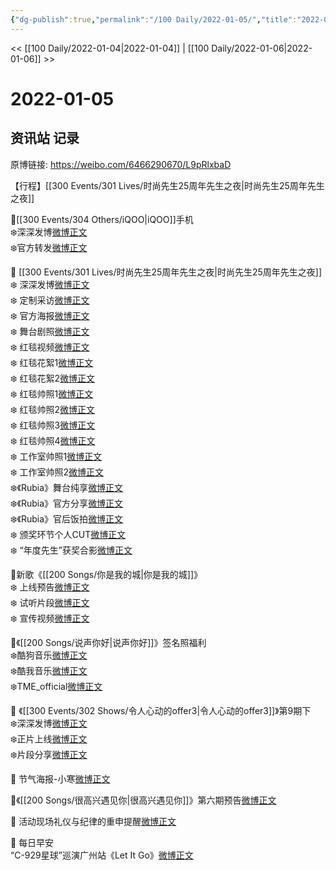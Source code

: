 ```yaml
---
{"dg-publish":true,"permalink":"/100 Daily/2022-01-05/","title":"2022-01-05","created":"2022-12-22T16:45:02.000+08:00","updated":"2023-01-09T19:24:15.646+08:00"}
---
```



<< [[100 Daily/2022-01-04\|2022-01-04]] | [[100 Daily/2022-01-06\|2022-01-06]] >>

# 2022-01-05

## 资讯站 记录

原博链接: https://weibo.com/6466290670/L9pRlxbaD

【行程】[[300 Events/301 Lives/时尚先生25周年先生之夜\|时尚先生25周年先生之夜]]

🌟[[300 Events/304 Others/iQOO\|iQOO]]手机  
❄️深深发博[微博正文](https://m.weibo.cn/6466290670/4722363234517261)  
❄️官方转发[微博正文](https://m.weibo.cn/6466290670/4722425827167117)

🌟 [[300 Events/301 Lives/时尚先生25周年先生之夜\|时尚先生25周年先生之夜]]  
❄️ 深深发博[微博正文](https://m.weibo.cn/6466290670/4722411457740978)  
❄️ 定制采访[微博正文](https://m.weibo.cn/6466290670/4722371707537834)  
❄️ 官方海报[微博正文](https://m.weibo.cn/6466290670/4722369752991311)  
❄️ 舞台剧照[微博正文](https://m.weibo.cn/6466290670/4722383418819674)  
❄️ 红毯视频[微博正文](https://m.weibo.cn/6466290670/4722344575370465)  
❄️ 红毯花絮1[微博正文](https://m.weibo.cn/6466290670/4722346776070586)  
❄️ 红毯花絮2[微博正文](https://m.weibo.cn/6466290670/4722348990925168)  
❄️ 红毯帅照1[微博正文](https://m.weibo.cn/6466290670/4722348001333876)  
❄️ 红毯帅照2[微博正文](https://m.weibo.cn/6466290670/4722349663065317)  
❄️ 红毯帅照3[微博正文](https://m.weibo.cn/6466290670/4722356574224830)  
❄️ 红毯帅照4[微博正文](https://m.weibo.cn/6466290670/4722358823161757)  
❄️ 工作室帅照1[微博正文](https://m.weibo.cn/6466290670/4722416918204508)  
❄️ 工作室帅照2[微博正文](https://m.weibo.cn/6466290670/4722421816626095)  
❄️《Rubia》舞台纯享[微博正文](https://m.weibo.cn/6466290670/4722441979167798)  
❄️《Rubia》官方分享[微博正文](https://m.weibo.cn/6466290670/4722370869462853)  
❄️《Rubia》官后饭拍[微博正文](https://m.weibo.cn/6466290670/4722404619718993)  
❄️ 颁奖环节个人CUT[微博正文](https://m.weibo.cn/6466290670/4722432508692928)  
❄️ “年度先生”获奖合影[微博正文](https://m.weibo.cn/6466290670/4722396206206637)

🌟新歌《[[200 Songs/你是我的城\|你是我的城]]》  
❄️ 上线预告[微博正文](https://m.weibo.cn/6466290670/4722313767682793)  
❄️ 试听片段[微博正文](https://m.weibo.cn/6466290670/4722350170571126)  
❄️ 宣传视频[微博正文](https://m.weibo.cn/6466290670/4722357845103365)

🌟《[[200 Songs/说声你好\|说声你好]]》签名照福利  
❄️酷狗音乐[微博正文](https://m.weibo.cn/6466290670/4722234562185382)  
❄️酷我音乐[微博正文](https://m.weibo.cn/6466290670/4722245492539505)  
❄️TME_official[微博正文](https://m.weibo.cn/6466290670/4722316577079721)

🌟 《[[300 Events/302 Shows/令人心动的offer3\|令人心动的offer3]]》第9期下  
❄️深深发博[微博正文](https://m.weibo.cn/6466290670/4722387353076339)  
❄️正片上线[微博正文](https://m.weibo.cn/6466290670/4722370025097989)  
❄️片段分享[微博正文](https://m.weibo.cn/6466290670/4722377281504997)

🌟 节气海报-小寒[微博正文](https://m.weibo.cn/6466290670/4722233283183480)

🌟《[[200 Songs/很高兴遇见你\|很高兴遇见你]]》第六期预告[微博正文](https://m.weibo.cn/6466290670/4722278049515489)

🌟 活动现场礼仪与纪律的重申提醒[微博正文](https://m.weibo.cn/6466290670/4722300019280954)

🌟 每日早安  
“C-929星球”巡演广州站《Let It Go》[微博正文](https://m.weibo.cn/6466290670/4722221178946329)
